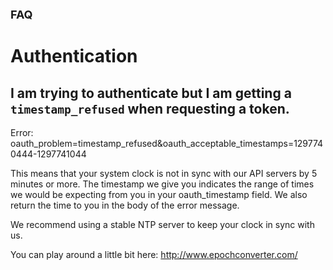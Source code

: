 <font size='4'><b>FAQ</b></font>



# Authentication #

## I am trying to authenticate but I am getting a ` timestamp_refused ` when requesting a token. ##

Error: oauth\_problem=timestamp\_refused&oauth\_acceptable\_timestamps=1297740444-1297741044

This means that your system clock is not in sync with our API servers by 5 minutes or more. The timestamp we give you indicates the range of times we would be expecting from you in your oauth\_timestamp field. We also return the time to you in the body of the error message.

We recommend using a stable NTP server to keep your clock in sync with us.

You can play around a little bit here: http://www.epochconverter.com/





